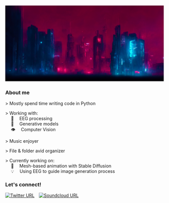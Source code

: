 ![Cybercity Skyline](./assets/skyline.png)

### About me

\> Mostly spend time writing code in Python

\> Working with:<br>
  :brain:  EEG processing<br>
  :art:  Generative models<br>
  :eye:  Computer Vision

\> Music enjoyer

\> File & folder avid organizer

\> Currently working on:<br>
  🏃‍  Mesh-based animation with Stable Diffusion<br>
  💡  Using EEG to guide image generation process

### Let's connect!

[![Twitter URL](https://img.shields.io/twitter/follow/neurowelt?style=social&logo=twitter)](https://twitter.com/intent/follow?screen_name=neurowelt) [![Soundcloud URL](https://img.shields.io/static/v1?label=Soundcloud&message=Listen%20:}&color=orange)](https://soundcloud.com/soulens)
